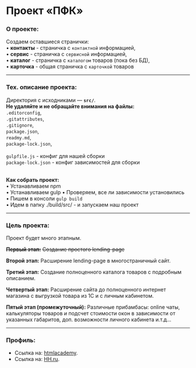 # Проект «ПФК»

### О проекте:

Создаем оставшиеся странички:<br>
• **контакты** - страничка с `контактной` информацией,<br>
• **сервис** - страничка с `сервисной` информацией,<br>
• **каталог** - страничка с `каталогом` товаров (пока без БД),<br>
• **карточка** - общая страничка с `карточкой` товаров<br>

---

### Тех. описание проекта:

Директория с исходниками — **`src/`**.<br>
**Не удаляйте и не обращайте внимания на файлы: <br>**
`.editorconfig`,<br>
`.gitattributes`,<br>
`.gitignore`,<br>
`package.json`,<br>
`readmy.md`,<br>
`package-lock.json`,<br>
<br>
`gulpfile.js` - конфиг для нашей сборки<br>
`package-lock.json` - конфиг зависимостей для сборки<br>
<br>

**Как собрать проект:**<br>
• Устанавливаем npm<br>
• Устанавливаем gulp
• Проверяем, все ли зависимости установились<br>
• Пишем в консоли `gulp build`<br>
• Идем в папку ./build/src/ - и запускаем наш проект

---

### Цель проекта:

Проект будет много этапным.

~~**Первый этап:**~~
~~Создание простого lending-page~~

**Второй этап:**
Расширение lending-page в многостраничный сайт.

**Третий этап:**
Создание полноценного каталога товаров с подробным описанием.

**Четвертый этап:**
Расширение сайта до полноценного интернет магазина с выгрузкой товара из 1С и с личным кабинетом.

**Пятый этап (промежуточный):**
Различные прибамбасы: online чаты, калькуляторы товаров и подсчет стоимости окон в зависимости от указанных габаритов, доп. возможности личного кабинета и.т.д...

---

### Профиль:

* Ссылка на: [htmlacademy](https://htmlacademy.ru/profile/id701371).
* Ссылка на: [HH.ru](https://stavropol.hh.ru/resume/c063f00aff02d1e0900039ed1f747853505472).